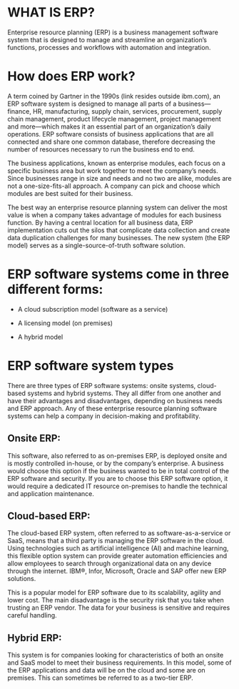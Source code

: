# WHAT IS ERP?
Enterprise resource planning (ERP) is a business management software system that is designed to manage and streamline an organization’s functions, processes and workflows with automation and integration.

# How does ERP work?
A term coined by Gartner in the 1990s (link resides outside ibm.com), an ERP software system is designed to manage all parts of a business—finance, HR, manufacturing, supply chain, services, procurement, supply chain management, product lifecycle management, project management and more—which makes it an essential part of an organization’s daily operations. ERP software consists of business applications that are all connected and share one common database, therefore decreasing the number of resources necessary to run the business end to end.

The business applications, known as enterprise modules, each focus on a specific business area but work together to meet the company’s needs. Since businesses range in size and needs and no two are alike, modules are not a one-size-fits-all approach. A company can pick and choose which modules are best suited for their business.

The best way an enterprise resource planning system can deliver the most value is when a company takes advantage of modules for each business function. By having a central location for all business data, ERP implementation cuts out the silos that complicate data collection and create data duplication challenges for many businesses. The new system (the ERP model) serves as a single-source-of-truth software solution.

# ERP software systems come in three different forms:
- A cloud subscription model (software as a service)

- A licensing model (on premises)

- A hybrid model


# ERP software system types
There are three types of ERP software systems: onsite systems, cloud-based systems and hybrid systems. They all differ from one another and have their advantages and disadvantages, depending on business needs and ERP approach. Any of these enterprise resource planning software systems can help a company in decision-making and profitability.

## Onsite ERP:
This software, also referred to as on-premises ERP, is deployed onsite and is mostly controlled in-house, or by the company’s enterprise. A business would choose this option if the business wanted to be in total control of the ERP software and security. If you are to choose this ERP software option, it would require a dedicated IT resource on-premises to handle the technical and application maintenance.

## Cloud-based ERP: 
The cloud-based ERP system, often referred to as software-as-a-service or SaaS, means that a third party is managing the ERP software in the cloud. Using technologies such as artificial intelligence (AI) and machine learning, this flexible option system can provide greater automation efficiencies and allow employees to search through organizational data on any device through the internet. IBM®, Infor, Microsoft, Oracle and SAP offer new ERP solutions.

This is a popular model for ERP software due to its scalability, agility and lower cost. The main disadvantage is the security risk that you take when trusting an ERP vendor. The data for your business is sensitive and requires careful handling.

## Hybrid ERP: 
This system is for companies looking for characteristics of both an onsite and SaaS model to meet their business requirements. In this model, some of the ERP applications and data will be on the cloud and some are on premises. This can sometimes be referred to as a two-tier ERP.
